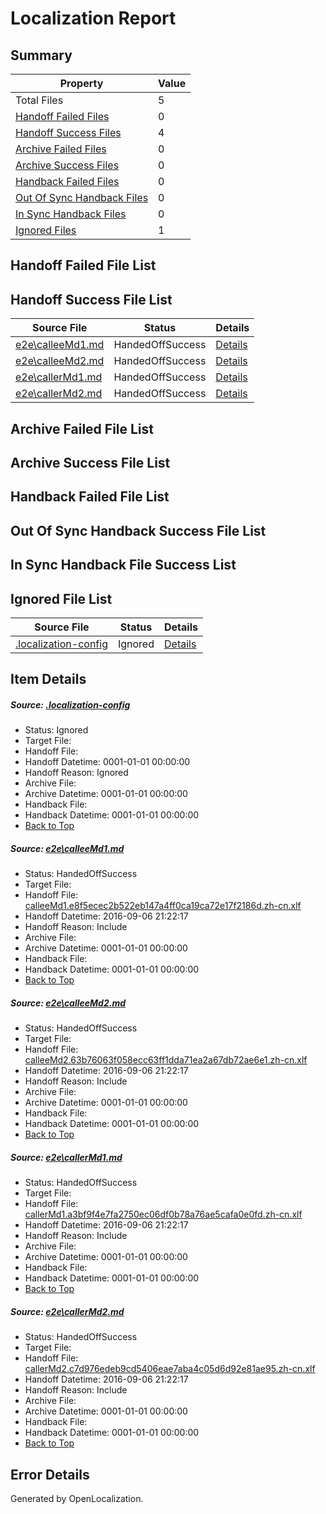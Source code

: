 # <a name='report-top'></a> Localization Report

## Summary
 Property | Value 
 -------- | ----- 
 Total Files | 5
[ Handoff Failed Files ](#handoff-failed-list)| 0
[ Handoff Success Files ](#handoff-success-list)| 4
[ Archive Failed Files ](#archive-failed-list)| 0
[ Archive Success Files ](#archive-success-list)| 0
[ Handback Failed Files ](#handback-failed-list)| 0
[ Out Of Sync Handback Files ](#outofsync-handback-success-list)| 0
[ In Sync Handback Files ](#insync-handback-success-list)| 0
[ Ignored Files ](#ignored-list)| 1

## <a name='handoff-failed-list'></a> Handoff Failed File List

## <a name='handoff-success-list'></a> Handoff Success File List
 Source File | Status | Details 
 ----------- | ------ | ------- 
 [e2e\calleeMd1.md](https://github.com/OpenLocalizationTestOrg/ol-test0/blob/6b6bf20ec4278a1f297aaf39e60b289b33de6a0c/e2e/calleeMd1.md) | HandedOffSuccess | [Details](#9c2c7656f5c73536726a10e867d96dc6fc5990791)
 [e2e\calleeMd2.md](https://github.com/OpenLocalizationTestOrg/ol-test0/blob/6b6bf20ec4278a1f297aaf39e60b289b33de6a0c/e2e/calleeMd2.md) | HandedOffSuccess | [Details](#2dcd845955ddff0ed34a8c9d4721bd9981888d502)
 [e2e\callerMd1.md](https://github.com/OpenLocalizationTestOrg/ol-test0/blob/6b6bf20ec4278a1f297aaf39e60b289b33de6a0c/e2e/callerMd1.md) | HandedOffSuccess | [Details](#96fd2b38bf89c2c9211ad50008c3ca4b7aa9cc663)
 [e2e\callerMd2.md](https://github.com/OpenLocalizationTestOrg/ol-test0/blob/6b6bf20ec4278a1f297aaf39e60b289b33de6a0c/e2e/callerMd2.md) | HandedOffSuccess | [Details](#94019af432fabb11aee47e9d208d927c76ada0a24)

## <a name='archive-failed-list'></a> Archive Failed File List

## <a name='archive-success-list'></a> Archive Success File List

## <a name='handback-failed-list'></a> Handback Failed File List

## <a name='outofsync-handback-success-list'></a> Out Of Sync Handback Success File List

## <a name='insync-handback-success-list'></a> In Sync Handback File Success List

## <a name='ignored-list'></a> Ignored File List
 Source File | Status | Details 
 ----------- | ------ | ------- 
 [.localization-config](https://github.com/OpenLocalizationTestOrg/ol-test0/blob/6b6bf20ec4278a1f297aaf39e60b289b33de6a0c/.localization-config) | Ignored | [Details](#3d4f252ac210baf56311d7e97dcc2db10974dbd20)

## Item Details
##### <a name='3d4f252ac210baf56311d7e97dcc2db10974dbd20'></a> Source: [.localization-config](https://github.com/OpenLocalizationTestOrg/ol-test0/blob/6b6bf20ec4278a1f297aaf39e60b289b33de6a0c/.localization-config)
* Status: Ignored
* Target File: 
* Handoff File: 
* Handoff Datetime: 0001-01-01 00:00:00
* Handoff Reason: Ignored
* Archive File: 
* Archive Datetime: 0001-01-01 00:00:00
* Handback File: 
* Handback Datetime: 0001-01-01 00:00:00
* [Back to Top](#report-top)

##### <a name='9c2c7656f5c73536726a10e867d96dc6fc5990791'></a> Source: [e2e\calleeMd1.md](https://github.com/OpenLocalizationTestOrg/ol-test0/blob/6b6bf20ec4278a1f297aaf39e60b289b33de6a0c/e2e/calleeMd1.md)
* Status: HandedOffSuccess
* Target File: 
* Handoff File: [calleeMd1.e8f5ecec2b522eb147a4ff0ca19ca72e17f2186d.zh-cn.xlf](https://github.com/OpenLocalizationTestOrg/ol-test0-handoff/blob/6224996fbbd988952c1a899542cc85021ab773fd/ol-handoff/OpenLocalizationTestOrg/ol-test0-zhcn/ci/ht/calleeMd1.e8f5ecec2b522eb147a4ff0ca19ca72e17f2186d.zh-cn.xlf)
* Handoff Datetime: 2016-09-06 21:22:17
* Handoff Reason: Include
* Archive File: 
* Archive Datetime: 0001-01-01 00:00:00
* Handback File: 
* Handback Datetime: 0001-01-01 00:00:00
* [Back to Top](#report-top)

##### <a name='2dcd845955ddff0ed34a8c9d4721bd9981888d502'></a> Source: [e2e\calleeMd2.md](https://github.com/OpenLocalizationTestOrg/ol-test0/blob/6b6bf20ec4278a1f297aaf39e60b289b33de6a0c/e2e/calleeMd2.md)
* Status: HandedOffSuccess
* Target File: 
* Handoff File: [calleeMd2.63b76063f058ecc63ff1dda71ea2a67db72ae6e1.zh-cn.xlf](https://github.com/OpenLocalizationTestOrg/ol-test0-handoff/blob/6224996fbbd988952c1a899542cc85021ab773fd/ol-handoff/OpenLocalizationTestOrg/ol-test0-zhcn/ci/ht/calleeMd2.63b76063f058ecc63ff1dda71ea2a67db72ae6e1.zh-cn.xlf)
* Handoff Datetime: 2016-09-06 21:22:17
* Handoff Reason: Include
* Archive File: 
* Archive Datetime: 0001-01-01 00:00:00
* Handback File: 
* Handback Datetime: 0001-01-01 00:00:00
* [Back to Top](#report-top)

##### <a name='96fd2b38bf89c2c9211ad50008c3ca4b7aa9cc663'></a> Source: [e2e\callerMd1.md](https://github.com/OpenLocalizationTestOrg/ol-test0/blob/6b6bf20ec4278a1f297aaf39e60b289b33de6a0c/e2e/callerMd1.md)
* Status: HandedOffSuccess
* Target File: 
* Handoff File: [callerMd1.a3bf9f4e7fa2750ec06df0b78a76ae5cafa0e0fd.zh-cn.xlf](https://github.com/OpenLocalizationTestOrg/ol-test0-handoff/blob/6224996fbbd988952c1a899542cc85021ab773fd/ol-handoff/OpenLocalizationTestOrg/ol-test0-zhcn/ci/ht/callerMd1.a3bf9f4e7fa2750ec06df0b78a76ae5cafa0e0fd.zh-cn.xlf)
* Handoff Datetime: 2016-09-06 21:22:17
* Handoff Reason: Include
* Archive File: 
* Archive Datetime: 0001-01-01 00:00:00
* Handback File: 
* Handback Datetime: 0001-01-01 00:00:00
* [Back to Top](#report-top)

##### <a name='94019af432fabb11aee47e9d208d927c76ada0a24'></a> Source: [e2e\callerMd2.md](https://github.com/OpenLocalizationTestOrg/ol-test0/blob/6b6bf20ec4278a1f297aaf39e60b289b33de6a0c/e2e/callerMd2.md)
* Status: HandedOffSuccess
* Target File: 
* Handoff File: [callerMd2.c7d976edeb9cd5406eae7aba4c05d6d92e81ae95.zh-cn.xlf](https://github.com/OpenLocalizationTestOrg/ol-test0-handoff/blob/6224996fbbd988952c1a899542cc85021ab773fd/ol-handoff/OpenLocalizationTestOrg/ol-test0-zhcn/ci/ht/callerMd2.c7d976edeb9cd5406eae7aba4c05d6d92e81ae95.zh-cn.xlf)
* Handoff Datetime: 2016-09-06 21:22:17
* Handoff Reason: Include
* Archive File: 
* Archive Datetime: 0001-01-01 00:00:00
* Handback File: 
* Handback Datetime: 0001-01-01 00:00:00
* [Back to Top](#report-top)


## Error Details

Generated by OpenLocalization.
